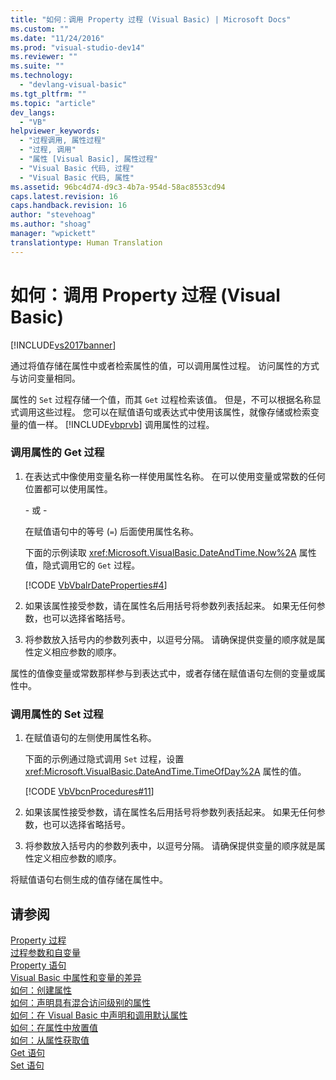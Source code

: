 ```yaml
---
title: "如何：调用 Property 过程 (Visual Basic) | Microsoft Docs"
ms.custom: ""
ms.date: "11/24/2016"
ms.prod: "visual-studio-dev14"
ms.reviewer: ""
ms.suite: ""
ms.technology: 
  - "devlang-visual-basic"
ms.tgt_pltfrm: ""
ms.topic: "article"
dev_langs: 
  - "VB"
helpviewer_keywords: 
  - "过程调用, 属性过程"
  - "过程, 调用"
  - "属性 [Visual Basic], 属性过程"
  - "Visual Basic 代码, 过程"
  - "Visual Basic 代码, 属性"
ms.assetid: 96bc4d74-d9c3-4b7a-954d-58ac8553cd94
caps.latest.revision: 16
caps.handback.revision: 16
author: "stevehoag"
ms.author: "shoag"
manager: "wpickett"
translationtype: Human Translation
---
```

# 如何：调用 Property 过程 (Visual Basic)
[!INCLUDE[vs2017banner](../../../../csharp/includes/vs2017banner.md)]

通过将值存储在属性中或者检索属性的值，可以调用属性过程。  访问属性的方式与访问变量相同。  
  
 属性的 `Set` 过程存储一个值，而其 `Get` 过程检索该值。  但是，不可以根据名称显式调用这些过程。  您可以在赋值语句或表达式中使用该属性，就像存储或检索变量的值一样。  [!INCLUDE[vbprvb](../../../../csharp/programming-guide/concepts/linq/includes/vbprvb_md.md)] 调用属性的过程。  
  
### 调用属性的 Get 过程  
  
1.  在表达式中像使用变量名称一样使用属性名称。  在可以使用变量或常数的任何位置都可以使用属性。  
  
     \- 或 \-  
  
     在赋值语句中的等号 \(`=`\) 后面使用属性名称。  
  
     下面的示例读取 <xref:Microsoft.VisualBasic.DateAndTime.Now%2A> 属性值，隐式调用它的 `Get` 过程。  
  
     [!CODE [VbVbalrDateProperties#4](../CodeSnippet/VS_Snippets_VBCSharp/VbVbalrDateProperties#4)]  
  
2.  如果该属性接受参数，请在属性名后用括号将参数列表括起来。  如果无任何参数，也可以选择省略括号。  
  
3.  将参数放入括号内的参数列表中，以逗号分隔。  请确保提供变量的顺序就是属性定义相应参数的顺序。  
  
 属性的值像变量或常数那样参与到表达式中，或者存储在赋值语句左侧的变量或属性中。  
  
### 调用属性的 Set 过程  
  
1.  在赋值语句的左侧使用属性名称。  
  
     下面的示例通过隐式调用 `Set` 过程，设置 <xref:Microsoft.VisualBasic.DateAndTime.TimeOfDay%2A> 属性的值。  
  
     [!CODE [VbVbcnProcedures#11](../CodeSnippet/VS_Snippets_VBCSharp/VbVbcnProcedures#11)]  
  
2.  如果该属性接受参数，请在属性名后用括号将参数列表括起来。  如果无任何参数，也可以选择省略括号。  
  
3.  将参数放入括号内的参数列表中，以逗号分隔。  请确保提供变量的顺序就是属性定义相应参数的顺序。  
  
 将赋值语句右侧生成的值存储在属性中。  
  
## 请参阅  
 [Property 过程](../../../../visual-basic/programming-guide/language-features/procedures/property-procedures.md)   
 [过程参数和自变量](../../../../visual-basic/programming-guide/language-features/procedures/procedure-parameters-and-arguments.md)   
 [Property 语句](../../../../visual-basic/language-reference/statements/property-statement.md)   
 [Visual Basic 中属性和变量的差异](../../../../visual-basic/programming-guide/language-features/procedures/differences-between-properties-and-variables.md)   
 [如何：创建属性](../../../../visual-basic/programming-guide/language-features/procedures/how-to-create-a-property.md)   
 [如何：声明具有混合访问级别的属性](../../../../visual-basic/programming-guide/language-features/procedures/how-to-declare-a-property-with-mixed-access-levels.md)   
 [如何：在 Visual Basic 中声明和调用默认属性](../../../../visual-basic/programming-guide/language-features/procedures/how-to-declare-and-call-a-default-property.md)   
 [如何：在属性中放置值](../../../../visual-basic/programming-guide/language-features/procedures/how-to-put-a-value-in-a-property.md)   
 [如何：从属性获取值](../../../../visual-basic/programming-guide/language-features/procedures/how-to-get-a-value-from-a-property.md)   
 [Get 语句](../../../../visual-basic/language-reference/statements/get-statement.md)   
 [Set 语句](../../../../visual-basic/language-reference/statements/set-statement.md)